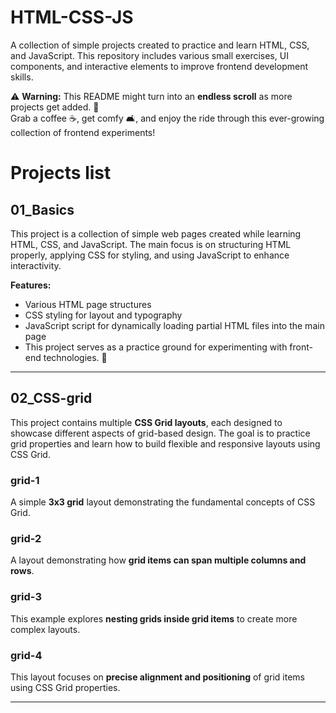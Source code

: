 # HTML-CSS-JS  
A collection of simple projects created to practice and learn HTML, CSS, and JavaScript. This repository includes various small exercises, UI components, and interactive elements to improve frontend development skills.  

⚠️ **Warning:** This README might turn into an **endless scroll** as more projects get added. 🤖  
Grab a coffee ☕, get comfy 🛋️, and enjoy the ride through this ever-growing collection of frontend experiments!  

# Projects list  

## 01_Basics ##  
This project is a collection of simple web pages created while learning HTML, CSS, and JavaScript. The main focus is on structuring HTML properly, applying CSS for styling, and using JavaScript to enhance interactivity.  

**Features:**  
- Various HTML page structures  
- CSS styling for layout and typography  
- JavaScript script for dynamically loading partial HTML files into the main page  
- This project serves as a practice ground for experimenting with front-end technologies. 🚀  

---

## 02_CSS-grid ##  
This project contains multiple **CSS Grid layouts**, each designed to showcase different aspects of grid-based design. The goal is to practice grid properties and learn how to build flexible and responsive layouts using CSS Grid.  

### grid-1 ###  
A simple **3x3 grid** layout demonstrating the fundamental concepts of CSS Grid.  

### grid-2 ###  
A layout demonstrating how **grid items can span multiple columns and rows**.  

### grid-3 ###  
This example explores **nesting grids inside grid items** to create more complex layouts.  

### grid-4 ###  
This layout focuses on **precise alignment and positioning** of grid items using CSS Grid properties.  

---
